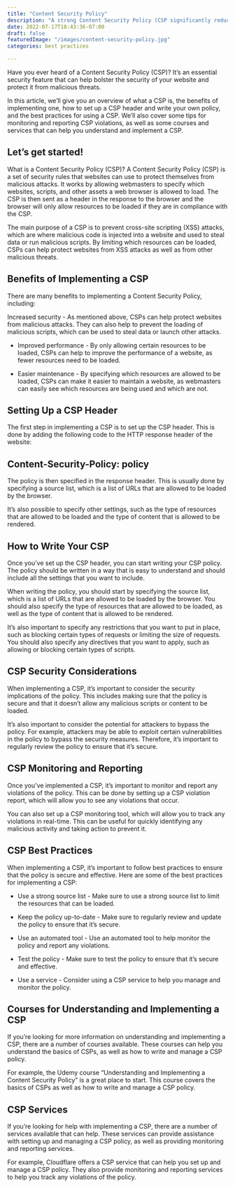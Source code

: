 ```yaml
---
title: "Content Security Policy"
description: "A strong Content Security Policy (CSP significantly reduces the risk of cross-site scripting (XSS) attacks."
date: 2022-07-17T18:43:36-07:00
draft: false
featuredImage: "/images/content-security-policy.jpg"
categories: best practices

---
```


Have you ever heard of a Content Security Policy (CSP)? It’s an essential security feature that can help bolster the security of your website and protect it from malicious threats.

In this article, we’ll give you an overview of what a CSP is, the benefits of implementing one, how to set up a CSP header and write your own policy, and the best practices for using a CSP. We’ll also cover some tips for monitoring and reporting CSP violations, as well as some courses and services that can help you understand and implement a CSP.

## Let’s get started!
What is a Content Security Policy (CSP)?
A Content Security Policy (CSP) is a set of security rules that websites can use to protect themselves from malicious attacks. It works by allowing webmasters to specify which websites, scripts, and other assets a web browser is allowed to load. The CSP is then sent as a header in the response to the browser and the browser will only allow resources to be loaded if they are in compliance with the CSP.

The main purpose of a CSP is to prevent cross-site scripting (XSS) attacks, which are where malicious code is injected into a website and used to steal data or run malicious scripts. By limiting which resources can be loaded, CSPs can help protect websites from XSS attacks as well as from other malicious threats.

## Benefits of Implementing a CSP
There are many benefits to implementing a Content Security Policy, including:

Increased security - As mentioned above, CSPs can help protect websites from malicious attacks. They can also help to prevent the loading of malicious scripts, which can be used to steal data or launch other attacks.

- Improved performance - By only allowing certain resources to be loaded, CSPs can help to improve the performance of a website, as fewer resources need to be loaded.

- Easier maintenance - By specifying which resources are allowed to be loaded, CSPs can make it easier to maintain a website, as webmasters can easily see which resources are being used and which are not.

## Setting Up a CSP Header
The first step in implementing a CSP is to set up the CSP header. This is done by adding the following code to the HTTP response header of the website:

## Content-Security-Policy: policy
The policy is then specified in the response header. This is usually done by specifying a source list, which is a list of URLs that are allowed to be loaded by the browser.

It’s also possible to specify other settings, such as the type of resources that are allowed to be loaded and the type of content that is allowed to be rendered.

## How to Write Your CSP
Once you’ve set up the CSP header, you can start writing your CSP policy. The policy should be written in a way that is easy to understand and should include all the settings that you want to include.

When writing the policy, you should start by specifying the source list, which is a list of URLs that are allowed to be loaded by the browser. You should also specify the type of resources that are allowed to be loaded, as well as the type of content that is allowed to be rendered.

It’s also important to specify any restrictions that you want to put in place, such as blocking certain types of requests or limiting the size of requests. You should also specify any directives that you want to apply, such as allowing or blocking certain types of scripts.

## CSP Security Considerations
When implementing a CSP, it’s important to consider the security implications of the policy. This includes making sure that the policy is secure and that it doesn’t allow any malicious scripts or content to be loaded.

It’s also important to consider the potential for attackers to bypass the policy. For example, attackers may be able to exploit certain vulnerabilities in the policy to bypass the security measures. Therefore, it’s important to regularly review the policy to ensure that it’s secure.

## CSP Monitoring and Reporting
Once you’ve implemented a CSP, it’s important to monitor and report any violations of the policy. This can be done by setting up a CSP violation report, which will allow you to see any violations that occur.

You can also set up a CSP monitoring tool, which will allow you to track any violations in real-time. This can be useful for quickly identifying any malicious activity and taking action to prevent it.

## CSP Best Practices
When implementing a CSP, it’s important to follow best practices to ensure that the policy is secure and effective. Here are some of the best practices for implementing a CSP:

- Use a strong source list - Make sure to use a strong source list to limit the resources that can be loaded.

- Keep the policy up-to-date - Make sure to regularly review and update the policy to ensure that it’s secure.

- Use an automated tool - Use an automated tool to help monitor the policy and report any violations.

- Test the policy - Make sure to test the policy to ensure that it’s secure and effective.

- Use a service - Consider using a CSP service to help you manage and monitor the policy.

## Courses for Understanding and Implementing a CSP
If you’re looking for more information on understanding and implementing a CSP, there are a number of courses available. These courses can help you understand the basics of CSPs, as well as how to write and manage a CSP policy.

For example, the Udemy course “Understanding and Implementing a Content Security Policy” is a great place to start. This course covers the basics of CSPs as well as how to write and manage a CSP policy.

## CSP Services
If you’re looking for help with implementing a CSP, there are a number of services available that can help. These services can provide assistance with setting up and managing a CSP policy, as well as providing monitoring and reporting services.

For example, Cloudflare offers a CSP service that can help you set up and manage a CSP policy. They also provide monitoring and reporting services to help you track any violations of the policy.